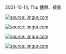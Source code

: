 
2021-10-14, Thu 健興、裴裴

<a href="https://imgur.com/QpXGuUY"><img src="https://i.imgur.com/QpXGuUY.jpg" title="source: imgur.com" /></a>

<a href="https://imgur.com/MvUPWfY"><img src="https://i.imgur.com/MvUPWfY.jpg" title="source: imgur.com" /></a>

<a href="https://imgur.com/mB2N1Rk"><img src="https://i.imgur.com/mB2N1Rk.jpg" title="source: imgur.com" /></a>

<a href="https://imgur.com/Mm0YTtV"><img src="https://i.imgur.com/Mm0YTtV.jpg" title="source: imgur.com" /></a>